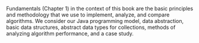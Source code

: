 Fundamentals (Chapter 1) in the context of this book are the basic principles and
methodology that we use to implement, analyze, and compare algorithms. We consider
our Java programming model, data abstraction, basic data structures, abstract data
types for collections, methods of analyzing algorithm performance, and a case study.
